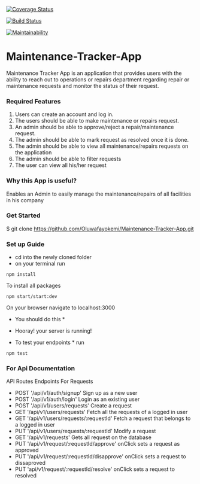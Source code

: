 [![Coverage Status](https://coveralls.io/repos/github/Oluwafayokemi/Maintenance-Tracker-App/badge.svg?branch=develop)](https://coveralls.io/github/Oluwafayokemi/Maintenance-Tracker-App?branch=develop)

[![Build Status](https://travis-ci.org/Oluwafayokemi/Maintenance-Tracker-App.svg?branch=develop)](https://travis-ci.org/Oluwafayokemi/Maintenance-Tracker-App)

[![Maintainability](https://api.codeclimate.com/v1/badges/61759dbc3da7669a8836/maintainability)](https://codeclimate.com/github/Oluwafayokemi/Maintenance-Tracker-App/maintainability)

# Maintenance-Tracker-App
Maintenance Tracker App is an application that provides users with the ability to reach out to
operations or repairs department regarding repair or maintenance requests and monitor the
status of their request.

### Required Features
1. Users can create an account and log in.
2. The users should be able to make maintenance or repairs request.
3. An admin should be able to approve/reject a repair/maintenance request.
4. The admin should be able to mark request as resolved once it is done.
5. The admin should be able to view all maintenance/repairs requests on the application
6. The admin should be able to filter requests
7. The user can view all his/her request

### Why this App is useful?
Enables an Admin to easily manage the maintenance/repairs of all facilities in his company

### Get Started
$ git clone https://github.com/Oluwafayokemi/Maintenance-Tracker-App.git

### Set up Guide
- cd into the newly cloned folder
- on your terminal run
```
npm install 
```
To install all packages
```
npm start/start:dev 
```
On your browser navigate to localhost:3000
* You should do this *
- Hooray! your server is running!

* To test your endpoints * run
```
npm test
 ```
### For Api Documentation
API Routes Endpoints
For Requests
- POST '/api/v1/auth/signup' Sign up as a new user
- POST '/api/v1/auth/login' Login as an existing user
- POST '/api/v1/users/requests' Create a request
- GET '/api/v1/users/requests' Fetch all the requests of a logged in user
- GET '/api/v1/users/requests/:requestId'  Fetch a request that belongs to a logged in user
- PUT '/api/v1/users/requests/:requestId' Modify a request
- GET '/api/v1/requests' Gets all request on the database
- PUT '/api/v1/request/:requestId/approve' onClick sets a request as approved
- PUT '/api/v1/request/:requestId/disapprove' onClick sets a request to dissaproved
- PUT 'api/v1/request/:requestId/resolve' onClick sets a request to resolved

